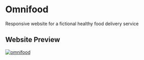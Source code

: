 # Omnifood

Responsive website for a fictional healthy food delivery service

## Website Preview

[![omnifood](http://imgur.com/7aM98vs)](https://www.youtube.com/watch?v=tNN3pQM-5PA&feature=youtu.be)
